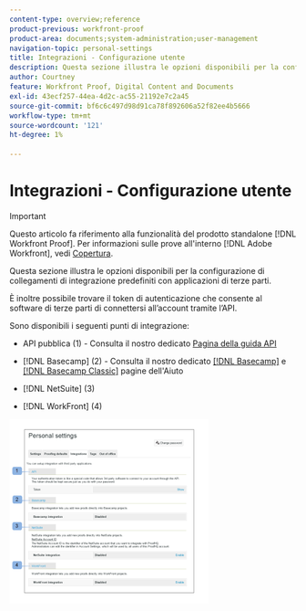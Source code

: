 ```yaml
---
content-type: overview;reference
product-previous: workfront-proof
product-area: documents;system-administration;user-management
navigation-topic: personal-settings
title: Integrazioni - Configurazione utente
description: Questa sezione illustra le opzioni disponibili per la configurazione di collegamenti di integrazione predefiniti con applicazioni di terze parti.
author: Courtney
feature: Workfront Proof, Digital Content and Documents
exl-id: 43ecf257-44ea-4d2c-ac55-21192e7c2a45
source-git-commit: bf6c6c497d98d91ca78f892606a52f82ee4b5666
workflow-type: tm+mt
source-wordcount: '121'
ht-degree: 1%

---
```


# Integrazioni - Configurazione utente

>[!IMPORTANT]
>
>Questo articolo fa riferimento alla funzionalità del prodotto standalone [!DNL Workfront Proof]. Per informazioni sulle prove all&#39;interno [!DNL Adobe Workfront], vedi [Copertura](../../../review-and-approve-work/proofing/proofing.md).

Questa sezione illustra le opzioni disponibili per la configurazione di collegamenti di integrazione predefiniti con applicazioni di terze parti.

È inoltre possibile trovare il token di autenticazione che consente al software di terze parti di connettersi all’account tramite l’API.

Sono disponibili i seguenti punti di integrazione:

* API pubblica (1) - Consulta il nostro dedicato [Pagina della guida API](http://api.proofhq.com/)
* [!DNL Basecamp] (2) - Consulta il nostro dedicato [[!DNL Basecamp]](https://support.workfront.com/hc/en-us/sections/115000911927-Basecamp) e [[!DNL Basecamp Classic]](https://support.workfront.com/hc/en-us/categories/115000588707-Basecamp-Classic) pagine dell&#39;Aiuto

* [!DNL NetSuite] (3)
* [!DNL WorkFront] (4)

![Integrazioni_tab_-_Personal_Settings.png](assets/integrations-tab---personal-settings-350x323.png)

